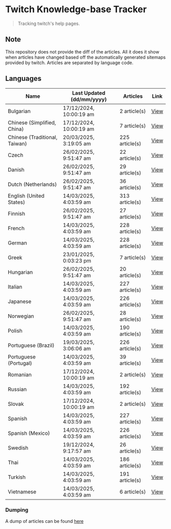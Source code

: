 # Twitch Knowledge-base Tracker
> Tracking twitch's help pages. 

## Note
This repository does not provide the diff of the articles. All it does it show when articles have changed based
off the automatically generated sitemaps provided by twitch. Articles are separated by language code.

## Languages

| Name                          | Last Updated (dd/mm/yyyy) | Articles       | Link                   |
|-------------------------------|---------------------------|----------------|------------------------|
| Bulgarian                     | 17/12/2024, 10:00:19 am   | 2 article(s)   | [View](docs/bg.md)     |
| Chinese (Simplified, China)   | 17/12/2024, 10:00:19 am   | 7 article(s)   | [View](docs/zh_CN.md)  |
| Chinese (Traditional, Taiwan) | 20/03/2025, 3:19:05 am    | 225 article(s) | [View](docs/zh_TW.md)  |
| Czech                         | 26/02/2025, 9:51:47 am    | 22 article(s)  | [View](docs/cs.md)     |
| Danish                        | 26/02/2025, 9:51:47 am    | 29 article(s)  | [View](docs/da.md)     |
| Dutch (Netherlands)           | 26/02/2025, 9:51:47 am    | 36 article(s)  | [View](docs/nl_NL.md)  |
| English (United States)       | 14/03/2025, 4:03:59 am    | 313 article(s) | [View](docs/en_US.md)  |
| Finnish                       | 26/02/2025, 9:51:47 am    | 27 article(s)  | [View](docs/fi.md)     |
| French                        | 14/03/2025, 4:03:59 am    | 228 article(s) | [View](docs/fr.md)     |
| German                        | 14/03/2025, 4:03:59 am    | 228 article(s) | [View](docs/de.md)     |
| Greek                         | 23/01/2025, 0:03:23 pm    | 7 article(s)   | [View](docs/el.md)     |
| Hungarian                     | 26/02/2025, 9:51:47 am    | 20 article(s)  | [View](docs/hu.md)     |
| Italian                       | 14/03/2025, 4:03:59 am    | 227 article(s) | [View](docs/it.md)     |
| Japanese                      | 14/03/2025, 4:03:59 am    | 226 article(s) | [View](docs/ja.md)     |
| Norwegian                     | 26/02/2025, 9:51:47 am    | 28 article(s)  | [View](docs/no.md)     |
| Polish                        | 14/03/2025, 4:03:59 am    | 190 article(s) | [View](docs/pl.md)     |
| Portuguese (Brazil)           | 19/03/2025, 3:06:06 am    | 226 article(s) | [View](docs/pt_BR.md)  |
| Portuguese (Portugal)         | 14/03/2025, 4:03:59 am    | 39 article(s)  | [View](docs/pt_PT.md)  |
| Romanian                      | 17/12/2024, 10:00:19 am   | 2 article(s)   | [View](docs/ro.md)     |
| Russian                       | 14/03/2025, 4:03:59 am    | 192 article(s) | [View](docs/ru.md)     |
| Slovak                        | 17/12/2024, 10:00:19 am   | 2 article(s)   | [View](docs/sk.md)     |
| Spanish                       | 14/03/2025, 4:03:59 am    | 227 article(s) | [View](docs/es.md)     |
| Spanish (Mexico)              | 14/03/2025, 4:03:59 am    | 226 article(s) | [View](docs/es_MX.md)  |
| Swedish                       | 19/12/2024, 9:17:57 am    | 26 article(s)  | [View](docs/sv.md)     |
| Thai                          | 14/03/2025, 4:03:59 am    | 186 article(s) | [View](docs/th.md)     |
| Turkish                       | 14/03/2025, 4:03:59 am    | 191 article(s) | [View](docs/tr.md)     |
| Vietnamese                    | 14/03/2025, 4:03:59 am    | 6 article(s)   | [View](docs/vi.md)     |

### Dumping
A dump of articles can be found [here](docs/RAW.md)